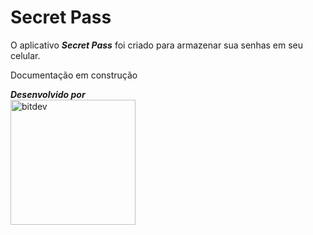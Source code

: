 # Secret Pass

O aplicativo ***Secret Pass*** foi criado para armazenar sua senhas em seu celular.

Documentação em construção

***Desenvolvido por***
<br />
<a href="http://bitdev.com.br/">
<img src="http://bitdev.com.br/bitdev.png" alt="bitdev" style="width:200px;"/></a>
